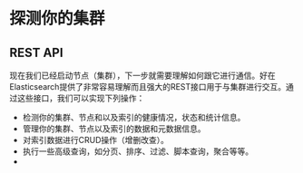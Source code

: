 # 探测你的集群

## REST API

现在我们已经启动节点（集群），下一步就需要理解如何跟它进行通信。好在Elasticsearch提供了非常容易理解而且强大的REST接口用于与集群进行交互。通过这些接口，我们可以实现下列操作：

* 检测你的集群、节点和以及索引的健康情况，状态和统计信息。
* 管理你的集群、节点以及索引的数据和元数据信息。
* 对索引数据进行CRUD操作（增删改查）。
* 执行一些高级查询，如分页、排序、过滤、脚本查询，聚合等等。
* 

